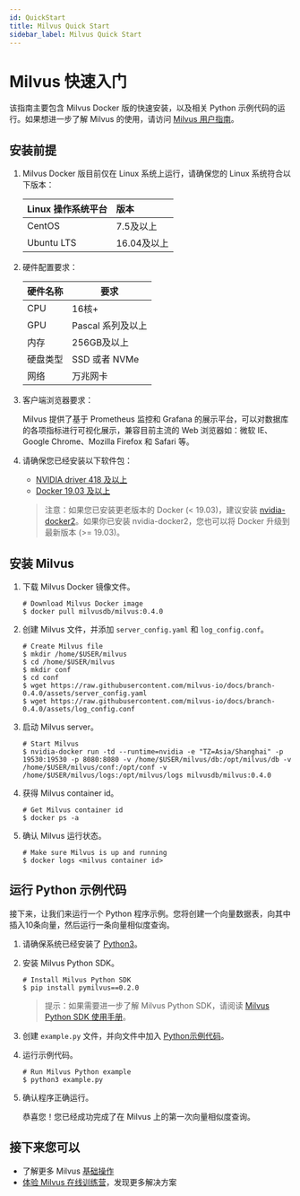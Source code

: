 ```yaml
---
id: QuickStart
title: Milvus Quick Start
sidebar_label: Milvus Quick Start
---
```


# Milvus 快速入门

该指南主要包含 Milvus Docker 版的快速安装，以及相关 Python 示例代码的运行。如果想进一步了解 Milvus 的使用，请访问 [Milvus 用户指南](./userguide/preface.md)。

## 安装前提
1. Milvus Docker 版目前仅在 Linux 系统上运行，请确保您的 Linux 系统符合以下版本：

   | Linux 操作系统平台       | 版本        |
   | :----------------------- | :---------- |
   | CentOS                   | 7.5及以上   |
   | Ubuntu LTS               | 16.04及以上 |

2. 硬件配置要求：

   | 硬件名称 |   要求         |
   | -------- | ---------------- |
   | CPU      | 16核+            |
   | GPU      | Pascal 系列及以上 |
   | 内存     | 256GB及以上      |
   | 硬盘类型 | SSD 或者 NVMe      |
   | 网络     | 万兆网卡         |

3. 客户端浏览器要求：

   Milvus 提供了基于 Prometheus 监控和 Grafana 的展示平台，可以对数据库的各项指标进行可视化展示，兼容目前主流的 Web 浏览器如：微软 IE、Google Chrome、Mozilla Firefox 和 Safari 等。
  
4. 请确保您已经安装以下软件包：

   - [NVIDIA driver 418 及以上](https://docs.nvidia.com/cuda/cuda-installation-guide-linux/index.html)
   - [Docker 19.03 及以上](https://docs.docker.com/engine/installation/linux/docker-ce/ubuntu/)
   
   > 注意：如果您已安装更老版本的 Docker (< 19.03)，建议安装 [nvidia-docker2](https://github.com/NVIDIA/nvidia-docker/wiki/Installation-(version-2.0))。如果你已安装 nvidia-docker2，您也可以将 Docker 升级到最新版本 (>= 19.03)。


## 安装 Milvus

1. 下载 Milvus Docker 镜像文件。

   ```shell
   # Download Milvus Docker image
   $ docker pull milvusdb/milvus:0.4.0
   ```

2. 创建 Milvus 文件，并添加 `server_config.yaml` 和 `log_config.conf`。

   ```shell
   # Create Milvus file
   $ mkdir /home/$USER/milvus
   $ cd /home/$USER/milvus
   $ mkdir conf
   $ cd conf
   $ wget https://raw.githubusercontent.com/milvus-io/docs/branch-0.4.0/assets/server_config.yaml
   $ wget https://raw.githubusercontent.com/milvus-io/docs/branch-0.4.0/assets/log_config.conf
   ```

3. 启动 Milvus server。

   ```shell
   # Start Milvus
   $ nvidia-docker run -td --runtime=nvidia -e "TZ=Asia/Shanghai" -p 19530:19530 -p 8080:8080 -v /home/$USER/milvus/db:/opt/milvus/db -v /home/$USER/milvus/conf:/opt/conf -v /home/$USER/milvus/logs:/opt/milvus/logs milvusdb/milvus:0.4.0
   ```

4. 获得 Milvus container id。

   ```shell
   # Get Milvus container id
   $ docker ps -a
   ```

5. 确认 Milvus 运行状态。

   ```shell
   # Make sure Milvus is up and running
   $ docker logs <milvus container id>
   ```

## 运行 Python 示例代码

接下来，让我们来运行一个 Python 程序示例。您将创建一个向量数据表，向其中插入10条向量，然后运行一条向量相似度查询。

1. 请确保系统已经安装了 [Python3](https://www.python.org/downloads/)。

2. 安装 Milvus Python SDK。

   ```shell
   # Install Milvus Python SDK
   $ pip install pymilvus==0.2.0
   ```

   > 提示：如果需要进一步了解 Milvus Python SDK，请阅读 [Milvus Python SDK 使用手册](https://pypi.org/project/pymilvus)。
   
3. 创建 `example.py` 文件，并向文件中加入 [Python示例代码](https://github.com/milvus-io/pymilvus/blob/branch-0.4.0/examples/AdvancedExample.py)。

4. 运行示例代码。

   ```shell
   # Run Milvus Python example
   $ python3 example.py
   ```

5. 确认程序正确运行。

   恭喜您！您已经成功完成了在 Milvus 上的第一次向量相似度查询。
   
## 接下来您可以

- 了解更多 Milvus [基础操作](milvus_operation.md) 
- [体验 Milvus 在线训练营](https://github.com/jielinxu/docs/blob/branch-0.4.0/userguide/bootcamp.md)，发现更多解决方案
